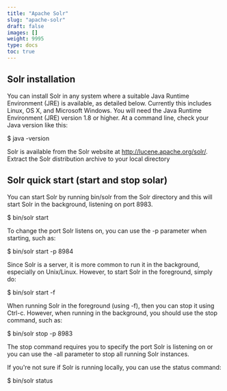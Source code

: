 ```yaml
---
title: "Apache Solr"
slug: "apache-solr"
draft: false
images: []
weight: 9995
type: docs
toc: true
---
```


## Solr installation
You can install Solr in any system where a suitable Java Runtime Environment (JRE) is available, as detailed below. Currently this includes Linux, OS X, and Microsoft Windows.
You will need the Java Runtime Environment (JRE) version 1.8 or higher. At a command line, check your Java version like this:

$ java -version

Solr is available from the Solr website at http://lucene.apache.org/solr/.  Extract the Solr distribution archive to your local directory

## Solr quick start (start and stop solar)


You can start Solr by running bin/solr from the Solr directory and this will start Solr in the background, listening on port 8983.

$ bin/solr start

To change the port Solr listens on, you can use the -p parameter when starting, such as:

$ bin/solr start -p 8984

Since Solr is a server, it is more common to run it in the background, especially on Unix/Linux. However, to start Solr in the foreground, simply do:

$ bin/solr start -f

When running Solr in the foreground (using -f), then you can stop it using Ctrl-c. However, when running in the background, you should use the stop command, such as:

$ bin/solr stop -p 8983

The stop command requires you to specify the port Solr is listening on or you can use the -all parameter to stop all running Solr instances.

If you're not sure if Solr is running locally, you can use the status command:

$ bin/solr status

